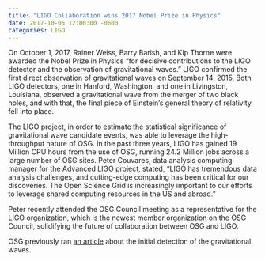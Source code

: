 ```yaml
---
title: "LIGO Collaboration wins 2017 Nobel Prize in Physics"
date: 2017-10-05 12:00:00 -0600
categories: LIGO
---
```


On October 1, 2017, Rainer Weiss, Barry Barish, and Kip Thorne were awarded the Nobel Prize in Physics “for decisive contributions to the LIGO detector and the observation of gravitational waves.” LIGO confirmed the first direct observation of gravitational waves on September 14, 2015. Both LIGO detectors, one in Hanford, Washington, and one in Livingston, Louisiana, observed a gravitational wave from the merger of two black holes, and with that, the final piece of Einstein’s general theory of relativity fell into place.

The LIGO project, in order to estimate the statistical significance of gravitational wave candidate events, was able to leverage the high-throughput nature of OSG. In the past three years, LIGO has gained 19 Million CPU hours from the use of OSG, running 24.2 Million jobs across a large number of OSG sites. Peter Couvares, data analysis computing manager for the Advanced LIGO project, stated, “LIGO has tremendous data analysis challenges, and cutting-edge computing has been critical for our discoveries. The Open Science Grid is increasingly important to our efforts to leverage shared computing resources in the US and abroad.”

Peter recently attended the OSG Council meeting as a representative for the LIGO organization, which is the newest member organization on the OSG Council, solidifying the future of collaboration between OSG and LIGO.

OSG previously ran [an article](/news/2017/10/05/osg-helps-ligo-scientists-confirm-einsteins-last-unproven-theory.html) about the initial detection of the gravitational waves.
